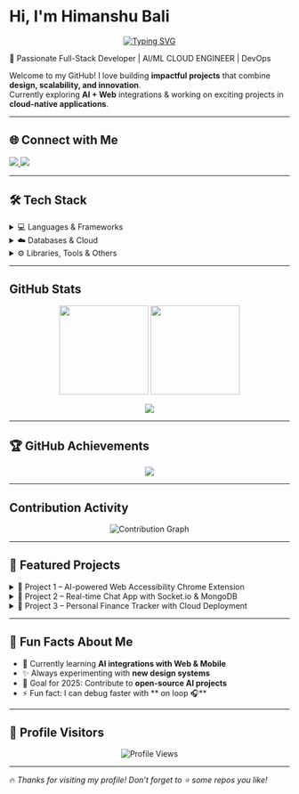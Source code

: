 #  Hi, I'm Himanshu Bali  

<p align="center">
  <a href="https://github.com/himanshubali">
    <img src="https://readme-typing-svg.demolab.com?font=Fira+Code&pause=1000&color=FF6B6B&width=435&lines=Full+Stack+Developer;AI/ML CLOUD ENGINEER+%26+;Open+Source+Contributor; DevOps ;Always+Learning+New+Tech" alt="Typing SVG" />
  </a>
</p>

🚀 Passionate Full-Stack  Developer | AI/ML CLOUD ENGINEER  |  DevOps 

Welcome to my GitHub! I love building **impactful projects** that combine **design, scalability, and innovation**.  
Currently exploring **AI + Web** integrations & working on exciting projects in **cloud-native applications**.  

---

## 🌐 Connect with Me  
<p align="left">
  <a href="https://www.linkedin.com/in/himanshu-bali" target="_blank">
    <img src="https://img.shields.io/badge/LinkedIn-0077B5.svg?style=for-the-badge&logo=linkedin&logoColor=white"/>
  </a>
  <a href="mailto:himanshubali855@gmail.com">
    <img src="https://img.shields.io/badge/Email-D14836.svg?style=for-the-badge&logo=gmail&logoColor=white"/>
  </a>
</p>

---

## 🛠️ Tech Stack  

<details>
<summary>💻 Languages & Frameworks</summary>
<br>
<p align="center">
<img src="https://skillicons.dev/icons?i=js,ts,html,java,python,cpp,cs,c,react,reactnative,nextjs,angular,vue,express,django,flask,threejs,vite" />
</p>
</details>

<details>
<summary>☁️ Databases & Cloud</summary>
<br>
<p align="center">
<img src="https://skillicons.dev/icons?i=mysql,mongodb,supabase,redis,gcp,aws,azure,vercel,netlify,docker,kubernetes" />
</p>
</details>

<details>
<summary>⚙️ Libraries, Tools & Others</summary>
<br>
<p align="center">
<img src="https://skillicons.dev/icons?i=git,github,npm,pnpm,tailwind,bootstrap,figma,canva,pandas,numpy,matplotlib,sklearn,tensorflow,pytorch,opencv" />  
<br><br>
<img src="https://img.shields.io/badge/Radix_UI-161618?style=for-the-badge&logo=radixui&logoColor=white"/> 
<img src="https://img.shields.io/badge/JWT-black?style=for-the-badge&logo=jsonwebtokens&logoColor=white"/>
<img src="https://img.shields.io/badge/Twilio-F22F46?style=for-the-badge&logo=twilio&logoColor=white"/>
</p>
</details>

---

##  GitHub Stats  

<p align="center">
  <img src="https://github-readme-stats.vercel.app/api?username=himanshubali&show_icons=true&theme=radical" height="160px"/>
  <img src="https://github-readme-streak-stats.herokuapp.com/?user=himanshubali&theme=radical" height="160px"/>
</p>

<p align="center">
  <img src="https://github-readme-stats.vercel.app/api/top-langs/?username=himanshubali&layout=compact&theme=radical"/>
</p>

---

## 🏆 GitHub Achievements  

<p align="center">
  <img src="https://github-profile-trophy.vercel.app/?username=himanshubali&theme=onedark&margin-w=15&margin-h=15"/>
</p>

---

##  Contribution Activity  

<p align="center">
  <img src="https://github-readme-activity-graph.vercel.app/graph?username=himanshubali&theme=react-dark&hide_border=true&area=true" alt="Contribution Graph" />
</p>

---

## 🚀 Featured Projects  

<details>
<summary>🔹 Project 1 – AI-powered Web Accessibility Chrome Extension</summary>
<br>
⚡ A Chrome extension that enhances **web accessibility** using AI.  
🔑 Features: Text-to-Speech, Speech-to-Text, Contrast Fixer, AI Image Labeling, Keyboard Navigation.  
🛠️ Tech Stack: JavaScript, React, TailwindCSS, TensorFlow, Chrome APIs.  
🔗 [Live Demo](#) | [Repo](#)
</details>

<details>
<summary>🔹 Project 2 – Real-time Chat App with Socket.io & MongoDB</summary>
<br>
💬 A **real-time messaging application** with authentication, typing indicators, and media sharing.  
🛠️ Tech Stack: Node.js, Express, MongoDB, Socket.io, JWT, TailwindCSS.  
🔗 [Live Demo](#) | [Repo](#)
</details>

<details>
<summary>🔹 Project 3 – Personal Finance Tracker with Cloud Deployment</summary>
<br>
💰 A finance management app with **expense tracking, analytics, and budgeting**.  
🛠️ Tech Stack: Next.js, Supabase, Chart.js, TailwindCSS, Vercel.  
🔗 [Live Demo](#) | [Repo](#)
</details>

---

## 📌 Fun Facts About Me  
- 🔭 Currently learning **AI integrations with Web & Mobile**  
- ✨ Always experimenting with **new design systems**  
- 🎯 Goal for 2025: Contribute to **open-source AI projects**  
- ⚡ Fun fact: I can debug faster with ** on loop 🎧**  

---

## 👀 Profile Visitors  

<p align="center">
  <img src="https://komarev.com/ghpvc/?username=himanshubali&label=Profile%20Views&color=ff69b4&style=for-the-badge" alt="Profile Views" />
</p>

---

🔥 *Thanks for visiting my profile! Don’t forget to ⭐ some repos you like!*  

